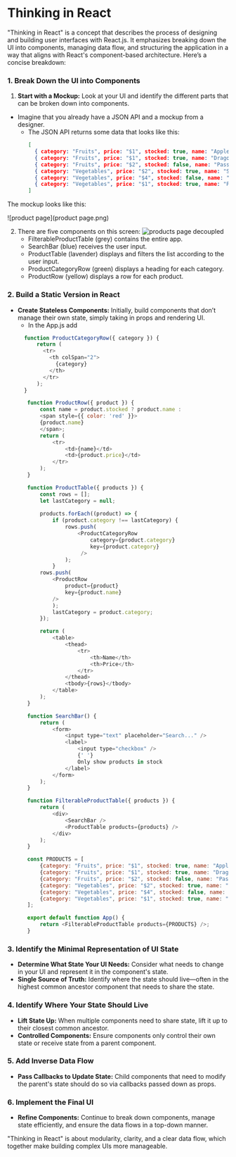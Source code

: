 # Thinking in React

"Thinking in React" is a concept that describes the process of designing and building user interfaces with React.js. It emphasizes breaking down the UI into components, managing data flow, and structuring the application in a way that aligns with React's component-based architecture. Here’s a concise breakdown:


### **1. Break Down the UI into Components**
1. **Start with a Mockup:** Look at your UI and identify the different parts that can be broken down into components.
  - Imagine that you already have a JSON API and a mockup from a designer.
    - The JSON API returns some data that looks like this:
      ```JSON
      [
        { category: "Fruits", price: "$1", stocked: true, name: "Apple" },
        { category: "Fruits", price: "$1", stocked: true, name: "Dragonfruit" },
        { category: "Fruits", price: "$2", stocked: false, name: "Passionfruit" },
        { category: "Vegetables", price: "$2", stocked: true, name: "Spinach" },
        { category: "Vegetables", price: "$4", stocked: false, name: "Pumpkin" },
        { category: "Vegetables", price: "$1", stocked: true, name: "Peas" }
      ]
      ```
  The mockup looks like this:

![product page](product page.png)

2. There are five components on this screen:
 ![products page decoupled](products_page_decoupled.png)
   - FilterableProductTable (grey) contains the entire app.
   - SearchBar (blue) receives the user input.
   - ProductTable (lavender) displays and filters the list according to the user input.
   - ProductCategoryRow (green) displays a heading for each category.
   - ProductRow (yellow) displays a row for each product.
### **2. Build a Static Version in React**
   - **Create Stateless Components:** Initially, build components that don’t manage their own state, simply taking in props and rendering UI.
     - In the App.js add
     ```Javascript
       function ProductCategoryRow({ category }) {
           return (
             <tr>
               <th colSpan="2">
                 {category}
               </th>
             </tr>
           );
       }

        function ProductRow({ product }) {
            const name = product.stocked ? product.name :
            <span style={{ color: 'red' }}>
            {product.name}
            </span>;        
            return (
                <tr>
                    <td>{name}</td>
                    <td>{product.price}</td>
                </tr>
            );
        }

        function ProductTable({ products }) {
            const rows = [];
            let lastCategory = null;
            
            products.forEach((product) => {
                if (product.category !== lastCategory) {
                    rows.push(
                        <ProductCategoryRow
                            category={product.category}
                            key={product.category}
                         />
                    );
                }
            rows.push(
                <ProductRow
                    product={product}
                    key={product.name} 
                />
                );
                lastCategory = product.category;
            });

            return (
                <table>
                    <thead>
                        <tr>
                            <th>Name</th>
                            <th>Price</th>
                        </tr>
                    </thead>
                    <tbody>{rows}</tbody>
                </table>
            );
        }

        function SearchBar() {
            return (
                <form>
                    <input type="text" placeholder="Search..." />
                    <label>
                        <input type="checkbox" />
                        {' '}
                        Only show products in stock
                    </label>
                </form>
            );
        }

        function FilterableProductTable({ products }) {
            return (
                <div>
                    <SearchBar />
                    <ProductTable products={products} />
                </div>
            );
        }

        const PRODUCTS = [
            {category: "Fruits", price: "$1", stocked: true, name: "Apple"},
            {category: "Fruits", price: "$1", stocked: true, name: "Dragonfruit"},
            {category: "Fruits", price: "$2", stocked: false, name: "Passionfruit"},
            {category: "Vegetables", price: "$2", stocked: true, name: "Spinach"},
            {category: "Vegetables", price: "$4", stocked: false, name: "Pumpkin"},
            {category: "Vegetables", price: "$1", stocked: true, name: "Peas"}
        ];

        export default function App() {
            return <FilterableProductTable products={PRODUCTS} />;
        }
     ```

### **3. Identify the Minimal Representation of UI State**
- **Determine What State Your UI Needs:** Consider what needs to change in your UI and represent it in the component's state.
- **Single Source of Truth:** Identify where the state should live—often in the highest common ancestor component that needs to share the state.

### **4. Identify Where Your State Should Live**
- **Lift State Up:** When multiple components need to share state, lift it up to their closest common ancestor.
- **Controlled Components:** Ensure components only control their own state or receive state from a parent component.

### **5. Add Inverse Data Flow**
- **Pass Callbacks to Update State:** Child components that need to modify the parent's state should do so via callbacks passed down as props.

### **6. Implement the Final UI**
- **Refine Components:** Continue to break down components, manage state efficiently, and ensure the data flows in a top-down manner.

"Thinking in React" is about modularity, clarity, and a clear data flow, which together make building complex UIs more manageable.